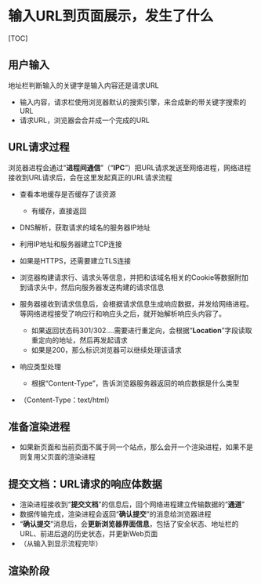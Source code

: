 # 输入URL到页面展示，发生了什么

[TOC]

## 用户输入

地址栏判断输入的关键字是输入内容还是请求URL

- 输入内容，请求栏使用浏览器默认的搜索引擎，来合成新的带关键字搜索的URL
- 请求URL，浏览器会合并成一个完成的URL

## URL请求过程

浏览器进程会通过“**进程间通信**”（“**IPC**”）把URL请求发送至网络进程，网络进程接收到URL请求后，会在这里发起真正的URL请求流程

- 查看本地缓存是否缓存了该资源

  - 有缓存，直接返回
- DNS解析，获取请求的域名的服务器IP地址
- 利用IP地址和服务器建立TCP连接
- 如果是HTTPS，还需要建立TLS连接
- 浏览器构建请求行、请求头等信息，并把和该域名相关的Cookie等数据附加到请求头中，然后向服务器发送构建的请求信息
- 服务器接收到请求信息后，会根据请求信息生成响应数据，并发给网络进程。等网络进程接受了响应行和响应头之后，就开始解析响应头内容了。

  - 如果返回状态码301/302....需要进行重定向，会根据“**Location**”字段读取重定向的地址，然后再发起请求
  - 如果是200，那么标识浏览器可以继续处理该请求
- 响应类型处理

  - 根据“Content-Type”，告诉浏览器服务器返回的响应数据是什么类型
- （Content-Type：text/html）
## 准备渲染进程

  - 如果新页面和当前页面不属于同一个站点，那么会开一个渲染进程，如果不是则复用父页面的渲染进程

## 提交文档：URL请求的响应体数据

  - 渲染进程接收到“**提交文档**”的信息后，回个网络进程建立传输数据的“**通道**”
  - 数据传输完成，渲染进程会返回“**确认提交**”的消息给浏览器进程
  - “**确认提交**”消息后，会**更新浏览器界面信息**，包括了安全状态、地址栏的URL、前进后退的历史状态，并更新Web页面
  - （从输入到显示流程完毕）

## 渲染阶段